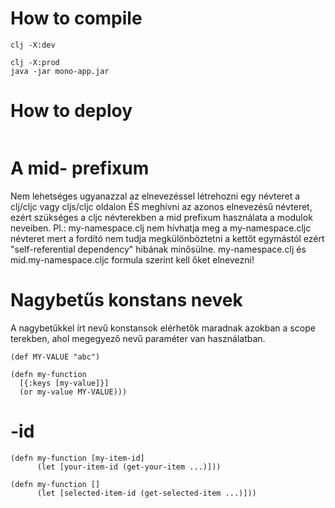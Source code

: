 
# How to compile

```
clj -X:dev
```

```
clj -X:prod
java -jar mono-app.jar
```



# How to deploy

```
```



# A mid- prefixum

Nem lehetséges ugyanazzal az elnevezéssel létrehozni egy névteret a clj/cljc vagy cljs/cljc oldalon
ÉS meghívni az azonos elnevezésű névteret, ezért szükséges a cljc névterekben a mid prefixum használata
a modulok neveiben.
Pl.: my-namespace.clj nem hívhatja meg a my-namespace.cljc névteret mert a fordító nem tudja megkülönböztetni
     a kettőt egymástól ezért "self-referential dependency" hibának minősülne.
     my-namespace.clj és mid.my-namespace.cljc formula szerint kell őket elnevezni!



# Nagybetűs konstans nevek

A nagybetűkkel írt nevű konstansok elérhetők maradnak azokban a scope terekben, ahol megegyező
nevű paraméter van használatban.

```
(def MY-VALUE "abc")

(defn my-function
  [{:keys [my-value]}]
  (or my-value MY-VALUE)))
```


# -id

```
(defn my-function [my-item-id]
      (let [your-item-id (get-your-item ...)]))
```

```      
(defn my-function []
      (let [selected-item-id (get-selected-item ...)]))      
```
